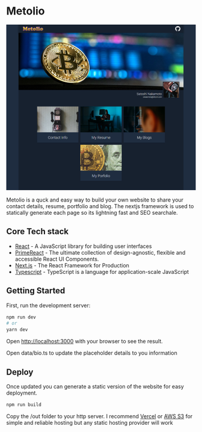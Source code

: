 # Metolio

![Logo](public/screenshot.png)

Metolio is a quck and easy way to build your own website to share your contact details, resume, portfolio and blog. The nextjs framework is used to statically generate each page so its lightning fast and SEO searchale.

## Core Tech stack

- [React](https://reactjs.org/) - A JavaScript library for building user interfaces
- [PrimeReact](https://www.primefaces.org/primereact/) - The ultimate collection of design-agnostic, flexible and accessible React UI Components.
- [Next.js](https://nextjs.org/) - The React Framework for Production
- [Typescript](https://www.typescriptlang.org/) - TypeScript is a language for application-scale JavaScript

## Getting Started

First, run the development server:

```bash
npm run dev
# or
yarn dev
```

Open [http://localhost:3000](http://localhost:3000) with your browser to see the result.

Open data/bio.ts to update the placeholder details to you information

## Deploy

Once updated you can generate a static version of the website for easy deployment.

```bash
npm run build
```

Copy the /out folder to your http server. I recommend [Vercel](https://vercel.com/) or [AWS S3](https://aws.amazon.com/s3/) for simple and reliable hosting but any static hosting provider will work
